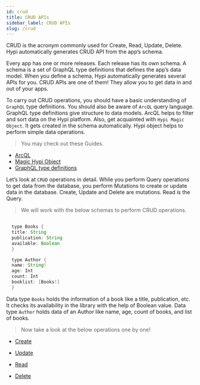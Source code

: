 ```yaml
---
id: crud
title: CRUD APIs
sidebar_label: CRUD APIs
slug: /crud
---
```

CRUD is the acronym commonly used for Create, Read, Update, Delete. Hypi automatically generates CRUD API from the app’s schema.

Every app has one or more releases. Each release has its own schema. A schema is a set of GraphQL type definitions that defines the app’s data model. When you define a schema, Hypi automatically generates several APIs for you. CRUD APIs are one of them! They allow you to get data in and out of your apps.

To carry out CRUD operations, you should have a basic understanding of `GraphQL` type definitions. You should also be aware of `ArcQL` query language. GraphQL type definitions give structure to data models. ArcQL helps to filter and sort data on the Hypi platform. Also, get acquainted with `Hypi Magic Object`. It gets created in the schema automatically. Hypi object helps to perform simple data operations.

> You may check out these Guides.

+ [ArcQL](arcql.md)
+ [Magic Hypi Object](hypiobject.md)
+ [GraphQL type definitions](https://graphql.org/learn/schema/#type-system)

Let’s look at `CRUD` operations in detail. While you perform Query operations to get data from the database, you perform Mutations to create or update data in the database. Create, Update and Delete are mutations. Read is the Query.

> We will work with the below schemas to perform CRUD operations.

```java
  
  type Books {
  title: String
  publication: String
  available: Boolean
  }

  type Author {
  name: String!
  age: Int
  count: Int
  booklist: [Books!]
  }

```

Data type `Books` holds the information of a book like a title, publication, etc. It checks its availability in the library with the help of Boolean value. Data type `Author` holds data of an Author like name, age, count of books, and list of books.

> Now take a look at the below operations one by one!

+ [Create](createdata.md)

+ [Update](updatedata.md)

+ [Read](readdata.md)

+ [Delete](deletedata.md)
